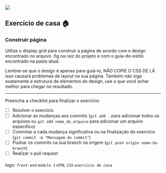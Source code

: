 ![](https://i.imgur.com/xG74tOh.png)

## Exercício de casa 🏠

### Construir página

Utilize o display grid para construir a página de acordo com o design encontrado no arquivo .fig na raiz do projeto e com o guia-de-estilo encontrado na pasta atual.

Lembre-se que o design é apenas para guiá-lo, NÃO COPIE O CSS DE LÁ isso causará problemas de layout na sua página. Também não siga exatamente a estrutura de elementos do design, use o que você achar melhor para chegar no resultado.

---

Preencha a checklist para finalizar o exercício:

- [ ] Resolver o exercício
- [ ] Adicionar as mudanças aos commits (`git add .` para adicionar todos os arquivos ou `git add nome_do_arquivo` para adicionar um arquivo específico)
- [ ] Commitar a cada mudança significativa ou na finalização do exercício (`git commit -m "Mensagem do commit"`)
- [ ] Pushar os commits na sua branch na origem (`git push origin nome-da-branch`)
- [ ] Realizar o pull request

###### tags: `front-end` `módulo 1` `HTML` `CSS` `exercício de casa`
